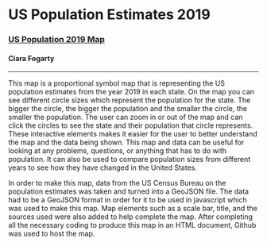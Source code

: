 # US Population Estimates 2019
### [US Population 2019 Map](https://fogartycb.github.io/US_Population_Estimates_2019/)
#### Ciara Fogarty
-------------
This map is a proportional symbol map that is representing the US population estimates from the year 2019 in each state.  On the map you can see different circle sizes which represent the population for the state.  The bigger the circle, the bigger the population and the smaller the circle, the smaller the population.  The user can zoom in or out of the map and can click the circles to see the state and their population that circle represents.  These interactive elements makes it easier for the user to better understand the map and the data being shown.  This map and data can be useful for looking at any problems, questions, or anything that has to do with population.  It can also be used to compare population sizes from different years to see how they have changed in the United States.  

In order to make this map, data from the US Census Bureau on the population estimates was taken and turned into a GeoJSON file.  The data had to be a GeoJSON format in order for it to be used in javascript which was used to make this map.  Map elements such as a scale bar, title, and the sources used were also added to help complete the map.  After completing all the necessary coding to produce this map in an HTML document, Github was used to host the map. 
